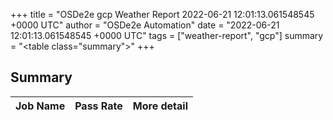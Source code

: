 +++
title = "OSDe2e gcp Weather Report 2022-06-21 12:01:13.061548545 +0000 UTC"
author = "OSDe2e Automation"
date = "2022-06-21 12:01:13.061548545 +0000 UTC"
tags = ["weather-report", "gcp"]
summary = "<table class=\"summary\"></table>"
+++
## Summary

| Job Name | Pass Rate | More detail |
|----------|-----------|-------------|




